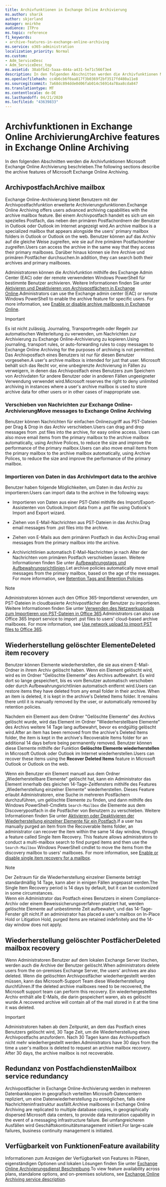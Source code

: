 ```yaml
---
title: Archivfunktionen in Exchange Online Archivierung
ms.author: sharik
author: skjerland
manager: mnirkhe
audience: ITPro
ms.topic: reference
f1_keywords:
- archive-features-in-exchange-online-archiving
ms.service: o365-administration
localization_priority: Normal
ms.custom:
- Adm_ServiceDesc
- Adm_ServiceDesc_top
ms.assetid: 38abfbd2-5aaa-444a-a431-5e71c566f3e4
description: In den folgenden Abschnitten werden die Archivfunktionen Microsoft Exchange Online Archivierung beschrieben.
ms.openlocfilehash: cc4b6cb6f0aa817f3b0369f2bf3517fd480a11e8
ms.sourcegitcommit: 7a68dc894dde0d06fab014c56914a78aa8cda847
ms.translationtype: MT
ms.contentlocale: de-DE
ms.lasthandoff: 04/21/2020
ms.locfileid: "43639833"
---
```

# <a name="archive-features-in-exchange-online-archiving"></a><span data-ttu-id="57ab9-103">Archivfunktionen in Exchange Online Archivierung</span><span class="sxs-lookup"><span data-stu-id="57ab9-103">Archive features in Exchange Online Archiving</span></span>

<span data-ttu-id="57ab9-104">In den folgenden Abschnitten werden die Archivfunktionen Microsoft Exchange Online Archivierung beschrieben.</span><span class="sxs-lookup"><span data-stu-id="57ab9-104">The following sections describe the archive features of Microsoft Exchange Online Archiving.</span></span>
  
## <a name="archive-mailbox"></a><span data-ttu-id="57ab9-105">Archivpostfach</span><span class="sxs-lookup"><span data-stu-id="57ab9-105">Archive mailbox</span></span>

<span data-ttu-id="57ab9-106">Exchange Online-Archivierung bietet Benutzern mit der Archivpostfachfunktion erweiterte Archivierungsfunktionen.</span><span class="sxs-lookup"><span data-stu-id="57ab9-106">Exchange Online Archiving offers users advanced archiving capabilities with the archive mailbox feature.</span></span> <span data-ttu-id="57ab9-107">Bei einem Archivpostfach handelt es sich um ein spezielles Postfach, das neben den primären Postfachordnern der Benutzer in Outlook oder Outlook im Internet angezeigt wird.</span><span class="sxs-lookup"><span data-stu-id="57ab9-107">An archive mailbox is a specialized mailbox that appears alongside the users' primary mailbox folders in Outlook or Outlook on the web.</span></span> <span data-ttu-id="57ab9-108">Benutzer können auf das Archiv auf die gleiche Weise zugreifen, wie sie auf ihre primären Postfachordner zugreifen.</span><span class="sxs-lookup"><span data-stu-id="57ab9-108">Users can access the archive in the same way that they access their primary mailboxes.</span></span> <span data-ttu-id="57ab9-109">Darüber hinaus können sie ihre Archive und primären Postfächer durchsuchen.</span><span class="sxs-lookup"><span data-stu-id="57ab9-109">In addition, they can search both their archives and primary mailboxes.</span></span>
  
<span data-ttu-id="57ab9-p102">Administratoren können die Archivfunktion mithilfe des Exchange Admin Center (EAC) oder der remote verwendeten Windows PowerShell für bestimmte Benutzer archivieren. Weitere Informationen finden Sie unter [Aktivieren und Deaktivieren von Archivpostfächern in Exchange Online](https://docs.microsoft.com/office365/securitycompliance/enable-archive-mailboxes).</span><span class="sxs-lookup"><span data-stu-id="57ab9-p102">Administrators can use the Exchange admin center (EAC) or remote Windows PowerShell to enable the archive feature for specific users. For more information, see [Enable or disable archive mailboxes in Exchange Online](https://docs.microsoft.com/office365/securitycompliance/enable-archive-mailboxes).</span></span>
  
> [!IMPORTANT]
>  <span data-ttu-id="57ab9-112">Es ist nicht zulässig, Journaling, Transportregeln oder Regeln zur automatischen Weiterleitung zu verwenden, um Nachrichten zur Archivierung zu Exchange Online-Archivierung zu kopieren.</span><span class="sxs-lookup"><span data-stu-id="57ab9-112">Using journaling, transport rules, or auto-forwarding rules to copy messages to Exchange Online Archiving for the purposes of archiving is not permitted.</span></span> <br/>
>  <span data-ttu-id="57ab9-113">Das Archivpostfach eines Benutzers ist nur für diesen Benutzer vorgesehen.</span><span class="sxs-lookup"><span data-stu-id="57ab9-113">A user's archive mailbox is intended for just that user.</span></span> <span data-ttu-id="57ab9-114">Microsoft behält sich das Recht vor, eine unbegrenzte Archivierung in Fällen zu verweigern, in denen das Archivpostfach eines Benutzers zum Speichern von Archivdaten für andere Benutzer oder in anderen Fällen ungeeigneter Verwendung verwendet wird.</span><span class="sxs-lookup"><span data-stu-id="57ab9-114">Microsoft reserves the right to deny unlimited archiving in instances where a user's archive mailbox is used to store archive data for other users or in other cases of inappropriate use.</span></span>
  
### <a name="move-messages-to-exchange-online-archiving"></a><span data-ttu-id="57ab9-115">Verschieben von Nachrichten zur Exchange Online-Archivierung</span><span class="sxs-lookup"><span data-stu-id="57ab9-115">Move messages to Exchange Online Archiving</span></span>

<span data-ttu-id="57ab9-116">Benutzer können Nachrichten für einfachen Onlinezugriff aus PST-Dateien per Drag & Drop in das Archiv verschieben.</span><span class="sxs-lookup"><span data-stu-id="57ab9-116">Users can drag and drop messages from .pst files into the archive, for easy online access.</span></span> <span data-ttu-id="57ab9-117">Users can also move email items from the primary mailbox to the archive mailbox automatically, using Archive Polices, to reduce the size and improve the performance of the primary mailbox.</span><span class="sxs-lookup"><span data-stu-id="57ab9-117">Users can also move email items from the primary mailbox to the archive mailbox automatically, using Archive Polices, to reduce the size and improve the performance of the primary mailbox.</span></span> 
  
### <a name="import-data-to-the-archive"></a><span data-ttu-id="57ab9-118">Importieren von Daten in das Archiv</span><span class="sxs-lookup"><span data-stu-id="57ab9-118">Import data to the archive</span></span>

<span data-ttu-id="57ab9-119">Benutzer haben folgende Möglichkeiten, um Daten in das Archiv zu importieren:</span><span class="sxs-lookup"><span data-stu-id="57ab9-119">Users can import data to the archive in the following ways:</span></span>
  
- <span data-ttu-id="57ab9-120">Importieren von Daten aus einer PST-Datei mithilfe des Import/Export-Assistenten von Outlook.</span><span class="sxs-lookup"><span data-stu-id="57ab9-120">Import data from a .pst file using Outlook's Import and Export wizard.</span></span>
    
- <span data-ttu-id="57ab9-121">Ziehen von E-Mail-Nachrichten aus PST-Dateien in das Archiv.</span><span class="sxs-lookup"><span data-stu-id="57ab9-121">Drag email messages from .pst files into the archive.</span></span>
    
- <span data-ttu-id="57ab9-122">Ziehen von E-Mails aus dem primären Postfach in das Archiv.</span><span class="sxs-lookup"><span data-stu-id="57ab9-122">Drag email messages from the primary mailbox into the archive.</span></span>
    
- <span data-ttu-id="57ab9-p106">Archivrichtlinien automatisch E-Mail-Nachrichten je nach Alter der Nachrichten vom primären Postfach verschieben lassen. Weitere Informationen finden Sie unter [Aufbewahrungstags und Aufbewahrungsrichtlinien](https://docs.microsoft.com/Exchange/policy-and-compliance/mrm/retention-tags-and-retention-policies).</span><span class="sxs-lookup"><span data-stu-id="57ab9-p106">Let archive policies automatically move email messages from the primary mailbox, based on the age of the messages. For more information, see [Retention Tags and Retention Policies](https://docs.microsoft.com/Exchange/policy-and-compliance/mrm/retention-tags-and-retention-policies).</span></span>
    
> [!NOTE]
> <span data-ttu-id="57ab9-p107">Administratoren können auch den Office 365-Importdienst verwenden, um PST-Dateien in cloudbasierte Archivpostfächer der Benutzer zu importieren. Weitere Informationen finden Sie unter [Verwenden des Netzwerkuploads zum Importieren von PST-Dateien in Office 365](https://docs.microsoft.com/office365/securitycompliance/use-network-upload-to-import-pst-files).</span><span class="sxs-lookup"><span data-stu-id="57ab9-p107">Administrators can also use Office 365 Import service to import .pst files to users' cloud-based archive mailboxes. For more information, see [Use network upload to import PST files to Office 365](https://docs.microsoft.com/office365/securitycompliance/use-network-upload-to-import-pst-files).</span></span> 
  
## <a name="deleted-item-recovery"></a><span data-ttu-id="57ab9-127">Wiederherstellung gelöschter Elemente</span><span class="sxs-lookup"><span data-stu-id="57ab9-127">Deleted item recovery</span></span>

<span data-ttu-id="57ab9-p108">Benutzer können Elemente wiederherstellen, die sie aus einem E-Mail-Ordner in ihrem Archiv gelöscht haben. Wenn ein Element gelöscht wird, wird es im Ordner "Gelöschte Elemente" des Archivs aufbewahrt. Es wird dort so lange gespeichert, bis es vom Benutzer automatisch verschoben oder durch Aufbewahrungsrichtlinien automatisch entfernt wird.</span><span class="sxs-lookup"><span data-stu-id="57ab9-p108">Users can restore items they have deleted from any email folder in their archive. When an item is deleted, it is kept in the archive's Deleted Items folder. It remains there until it is manually removed by the user, or automatically removed by retention policies.</span></span>
  
<span data-ttu-id="57ab9-131">Nachdem ein Element aus dem Ordner "Gelöschte Elemente" des Archivs gelöscht wurde, wird das Element im Ordner "Wiederherstellbare Elemente" des Archivs weitere 14 Tage lang aufbewahrt, bevor es endgültig gelöscht wird.</span><span class="sxs-lookup"><span data-stu-id="57ab9-131">After an item has been removed from the archive's Deleted Items folder, the item is kept in the archive's Recoverable Items folder for an additional 14 days before being permanently removed.</span></span> <span data-ttu-id="57ab9-132">Benutzer können diese Elemente mithilfe der Funktion **Gelöschte Elemente wiederherstellen** in Microsoft Outlook oder Outlook im Internet wiederherstellen.</span><span class="sxs-lookup"><span data-stu-id="57ab9-132">Users can recover these items using the **Recover Deleted Items** feature in Microsoft Outlook or Outlook on the web.</span></span> 
  
<span data-ttu-id="57ab9-p110">Wenn ein Benutzer ein Element manuell aus dem Ordner „Wiederherstellbare Elemente" gelöscht hat, kann ein Administrator das Element innerhalb des gleichen 14-Tage-Zeitfensters mithilfe des Features „Wiederherstellung einzelner Elemente" wiederherstellen. Dieses Feature erlaubt Administratoren, eine Suche in mehreren Postfächern durchzuführen, um gelöschte Elemente zu finden, und dann mithilfe des Windows PowerShell-Cmdlets  `Search-Mailbox` die Elemente aus dem Discoverypostfach in die Postfächer von Benutzern zu verschieben. Weitere Informationen finden Sie unter [Aktivieren oder Deaktivieren der Wiederherstellung einzelner Elemente für ein Postfach](https://docs.microsoft.com/office365/securitycompliance/use-network-upload-to-import-pst-files).</span><span class="sxs-lookup"><span data-stu-id="57ab9-p110">If a user has manually purged an item from the Recoverable Items folder, an administrator can recover the item within the same 14 day window, through a feature called Single Item Recovery. This feature allows administrators to conduct a multi-mailbox search to find purged items and then use the  `Search-Mailbox` Windows PowerShell cmdlet to move the items from the discovery mailbox to users' mailboxes. For more information, see [Enable or disable single item recovery for a mailbox](https://docs.microsoft.com/office365/securitycompliance/use-network-upload-to-import-pst-files).</span></span>
  
> [!NOTE]
>  <span data-ttu-id="57ab9-136">Der Zeitraum für die Wiederherstellung einzelner Elemente beträgt standardmäßig 14 Tage, kann aber in einigen Fällen angepasst werden.</span><span class="sxs-lookup"><span data-stu-id="57ab9-136">The Single Item Recovery period is 14 days by default, but it can be customized in some circumstances.</span></span> <br/>
>  <span data-ttu-id="57ab9-137">Wenn ein Administrator das Postfach eines Benutzers in einem Compliance-Archiv oder einem Beweissicherungsverfahren platziert hat, werden gelöschte Elemente auf unbestimmte Zeit aufbewahrt, und das 14-Tage-Fenster gilt nicht.</span><span class="sxs-lookup"><span data-stu-id="57ab9-137">If an administrator has placed a user's mailbox on In-Place Hold or Litigation Hold, purged items are retained indefinitely and the 14-day window does not apply.</span></span> 
  
## <a name="deleted-mailbox-recovery"></a><span data-ttu-id="57ab9-138">Wiederherstellung gelöschter Postfächer</span><span class="sxs-lookup"><span data-stu-id="57ab9-138">Deleted mailbox recovery</span></span>

<span data-ttu-id="57ab9-139">Wenn Administratoren Benutzer auf dem lokalen Exchange Server löschen, werden auch die Archive der Benutzer gelöscht.</span><span class="sxs-lookup"><span data-stu-id="57ab9-139">When administrators delete users from the on-premises Exchange Server, the users' archives are also deleted.</span></span> <span data-ttu-id="57ab9-140">Wenn die gelöschten Archivpostfächer wiederhergestellt werden müssen, kann das Microsoft-Support Team diese Wiederherstellung durchführen.</span><span class="sxs-lookup"><span data-stu-id="57ab9-140">If the deleted archive mailboxes need to be recovered, the Microsoft support team can perform this recovery.</span></span> <span data-ttu-id="57ab9-141">Ein wiederhergestelltes Archiv enthält alle E-Mails, die darin gespeichert waren, als es gelöscht wurde.</span><span class="sxs-lookup"><span data-stu-id="57ab9-141">A recovered archive will contain all of the mail stored in it at the time it was deleted.</span></span>
  
> [!IMPORTANT]
> <span data-ttu-id="57ab9-p113">Administratoren haben ab dem Zeitpunkt, an dem das Postfach eines Benutzers gelöscht wird, 30 Tage Zeit, um die Wiederherstellung eines Archivpostfachs anzufordern. Nach 30 Tagen kann das Archivpostfach nicht mehr wiederhergestellt werden.</span><span class="sxs-lookup"><span data-stu-id="57ab9-p113">Administrators have 30 days from the time a user's mailbox is deleted to request an archive mailbox recovery. After 30 days, the archive mailbox is not recoverable.</span></span> 
  
## <a name="mailbox-service-redundancy"></a><span data-ttu-id="57ab9-144">Redundanz von Postfachdiensten</span><span class="sxs-lookup"><span data-stu-id="57ab9-144">Mailbox service redundancy</span></span>

<span data-ttu-id="57ab9-145">Archivpostfächer in Exchange Online-Archivierung werden in mehreren Datenbankkopien in geografisch verteilten Microsoft-Datencentern repliziert, um eine Datenwiederherstellung zu ermöglichen, falls eine Nachrichteninfrastruktur ausfällt.</span><span class="sxs-lookup"><span data-stu-id="57ab9-145">Archive mailboxes in Exchange Online Archiving are replicated to multiple database copies, in geographically dispersed Microsoft data centers, to provide data restoration capability in the event of a messaging infrastructure failure.</span></span> <span data-ttu-id="57ab9-146">Bei umfangreicheren Ausfällen wird Geschäftskontinuitätsmanagement initiiert.</span><span class="sxs-lookup"><span data-stu-id="57ab9-146">For large-scale failures, business continuity management is initiated.</span></span> 
  
## <a name="feature-availability"></a><span data-ttu-id="57ab9-147">Verfügbarkeit von Funktionen</span><span class="sxs-lookup"><span data-stu-id="57ab9-147">Feature availability</span></span>

<span data-ttu-id="57ab9-148">Informationen zum Anzeigen der Verfügbarkeit von Features in Plänen, eigenständigen Optionen und lokalen Lösungen finden Sie unter [Exchange Online Archivierungsdienst Beschreibung](exchange-online-archiving-service-description.md).</span><span class="sxs-lookup"><span data-stu-id="57ab9-148">To view feature availability across plans, standalone options, and on-premises solutions, see [Exchange Online Archiving service description](exchange-online-archiving-service-description.md).</span></span>
  
